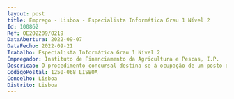 ```yaml
--- 
layout: post
title: Emprego - Lisboa - Especialista Informática Grau 1 Nível 2
Id: 100862
Ref: OE202209/0219
DataAbertura: 2022-09-07
DataFecho: 2022-09-21
Trabalho: Especialista Informática Grau 1 Nível 2
Empregador: Instituto de Financiamento da Agricultura e Pescas, I.P.
Descricao: O procedimento concursal destina se à ocupação de um posto de trabalho no mapa de pessoal do IFAP, I.P., na modalidade de contrato de trabalho em funções públicas por tempo indeterminado, na categoria de especialista de informática do grau 1, nível 2, da carreira (não revista) de especialista de informática para exercer funções de administração de comunicações na, Unidade de Sistemas, Comunicações e Produção, do Departamento de Sistemas de Informação.
CodigoPostal: 1250-068 LISBOA
Concelho: Lisboa
Distrito: Lisboa
--- 
```

